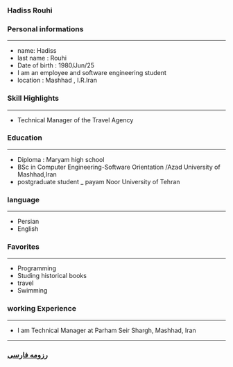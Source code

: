 
### Hadiss Rouhi


### Personal informations

---
+ name: Hadiss
+ last name : Rouhi
+ Date of birth : 1980/Jun/25
+ I am an employee and software engineering student
+ location : Mashhad , I.R.Iran


### Skill Highlights

---
+ Technical Manager of the Travel Agency



### Education

---
+ Diploma : Maryam high school
+ BSc in Computer Engineering-Software Orientation /Azad University of Mashhad,Iran
+ postgraduate student 
_ payam Noor University of Tehran  

### language

---
+ Persian
+ English

### Favorites

---
+ Programming
+ Studing historical books
+ travel 
+ Swimming

### working Experience

---
+ I am Technical Manager at Parham Seir Shargh, Mashhad, Iran



--- 
### [رزومه فارسی](resume-fa.md)
